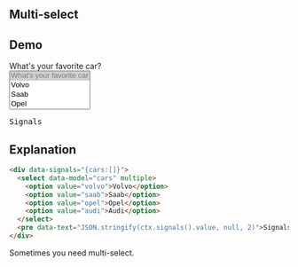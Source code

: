 ## Multi-select

## Demo

<div data-signals="{cars:[]}">
  <label class="form-control w-full max-w-xs">
    <div class="label label-text">What's your favorite car?</div>
    <select class="select select-bordered select-lg" name="cars" data-model="cars" multiple>
      <option disabled selected>What's your favorite car</option>
      <option value="volvo">Volvo</option>
      <option value="saab">Saab</option>
      <option value="opel">Opel</option>
      <option value="audi">Audi</option>
    </select>
  </label>
  <pre data-text="JSON.stringify(ctx.signals().value, null, 2)">Signals</pre>
</div>

## Explanation

```html
<div data-signals="{cars:[]}">
  <select data-model="cars" multiple>
    <option value="volvo">Volvo</option>
    <option value="saab">Saab</option>
    <option value="opel">Opel</option>
    <option value="audi">Audi</option>
  </select>
  <pre data-text="JSON.stringify(ctx.signals().value, null, 2)">Signals</pre>
</div>
```

Sometimes you need multi-select.